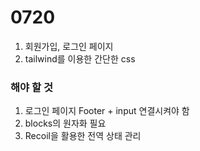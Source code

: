 # 0720
1. 회원가입, 로그인 페이지
2. tailwind를 이용한 간단한 css

### 해야 할 것
1. 로그인 페이지 Footer + input 연결시켜야 함
2. blocks의 원자화 필요
3. Recoil을 활용한 전역 상태 관리

